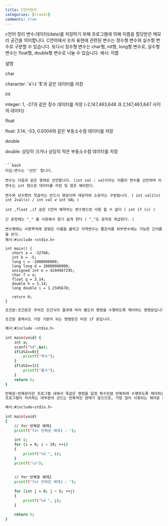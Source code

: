 ```yaml
---
title: C언어정리
categories: [travel]
comments: true
---
```


c언어 정리
변수:데이터(data)를 저장하기 위해 프로그램에 의해 이름을 할당받은 메모리 공간을 의미합니다. C언어에서 숫자 표현에 관련된 변수는 정수형 변수와 실수형 변수로 구분할 수 있습니다. 또다시 정수형 변수는 char형, int형, long형 변수로, 실수형 변수는 float형, double형 변수로 나눌 수 있습니다.
예시: 이름

 설명 

 char 

 character: 'a'나 '$'과 같은 데이터를 저장

 int

 integer: 1, -27과 같은 정수 데이터를 저장 (-2,147,463,648 과 2,147,463,647 사이의 데이터) 

 float 

 float: 3.14, -53, 0.0004와 같은 부동소수점 데이터를 저장 

 double 

 double: 상당히 크거나 상당히 작은 부동소수점 데이터를 저장 
 ```

```bash
타입:변수는 '선언' 합니다.

변수는 다음과 같은 형태로 선언합니다. (int val : val이라는 이름의 변수를 선언하며 이변수는 int 형으로 데이터를 저장 및 참조 해야한다.

변수와 상수명의 첫글자는 반드시 영문이며 대문자와 소문자는 구분됩니다. ( int val2(o) int 2val(x) / int val ≠ int VAL )

int ,float ,if 같은 C언어 예약어는 변수명으로 사용 할 수 없다 ( int if (x) ) 

긴 문장에는 "_" 를 사용해서 알기 쉽게 한다 ( "_"도 문자로 취급한다. )

변수명에는 사용목적에 알맞은 이름을 붙히고 지역변수는 짧은이름 외부변수에는 가능한 긴이름을 쓴다.
예시:#include <stdio.h>

int main() {
    short a = -32768;
    int b = -5;
    long c = -1000000000;
    long long d = 10000000000;
    unsigned int e = 4294967295;
    char f = a;
    float g = 3.14;
    double h = 3.14;
    long double i = 1.2345678;
 
    return 0;
}
```
```bash
조건문:조건문은 주어진 조건식의 결과에 따라 별도의 명령을 수행하도록 제어하는 명령문입니다.

조건문 중에서도 가장 기본이 되는 명령문은 바로 if 문입니다.

예시:#include <stdio.h>
 
int main(void) {
    int a;
    scanf("%d",&a);
    if(a%2==0){
        printf("짝수");
    }
    if(a%2==1){
        printf("홀수");
    }
    return 0;
}
```
```bash
반복문:반복문이란 프로그램 내에서 똑같은 명령을 일정 횟수만큼 반복하여 수행하도록 제어하는 명령문입니다.
프로그램이 처리하는 대부분의 코드는 반복적인 형태가 많으므로, 가장 많이 사용되는 제어문 중 하나입니다.

예시:#include<stdio.h>
 
int main(void)
{
    // for 반복문 예제1
    printf("for 반복문 예제1 : ");
    
    int i;
    for (i = 0; i < 10; ++i)
    {
        printf("%d ", i);
    }
    printf("\n");
 
 
    // for 반복문 예제2 
    printf("for 반복문 예제2 : ");
 
    for (int j = 0; j < 5; ++j)
    {
        printf("%d ", j);
    }
 
    return 0;
}
 ```


